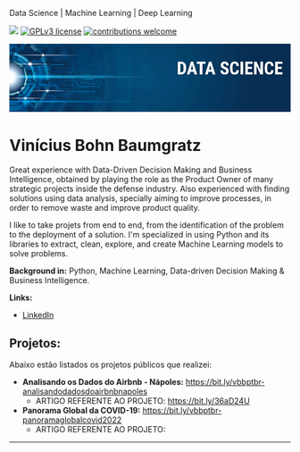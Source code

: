 Data Science | Machine Learning | Deep Learning

[![](https://img.shields.io/badge/python-3.7+-blue.svg)](https://www.python.org/downloads/release/python-365/) [![GPLv3 license](https://img.shields.io/badge/License-GPLv3-blue.svg)](http://perso.crans.org/besson/LICENSE.html) [![contributions welcome](https://img.shields.io/badge/contributions-welcome-brightgreen.svg?style=flat)](https://github.com/carlosfab/data_science/issues)

<p align="center">
  <img src="banner.png" >
</p>

# Vinícius Bohn Baumgratz

Great experience with Data-Driven Decision Making and Business Intelligence, obtained by playing the role as the Product Owner of many strategic projects inside the defense industry. Also experienced with finding solutions using data analysis, specially aiming to improve processes, in order to remove waste and improve product quality.

I like to take projets from end to end, from the identification of the problem to the deployment of a solution. I'm specialized in using Python and its libraries to extract, clean, explore, and create Machine Learning models to solve problems.

**Background in:** Python, Machine Learning, Data-driven Decision Making & Business Intelligence.

**Links:**
* [LinkedIn](https://www.linkedin.com/in/viniciusbohnbaumgratz/)

## Projetos:
Abaixo estão listados os projetos públicos que realizei:

* **Analisando os Dados do Airbnb - Nápoles:** https://bit.ly/vbbptbr-analisandodadosdoairbnbnapoles
  * ARTIGO REFERENTE AO PROJETO: https://bit.ly/36aD24U
* **Panorama Global da COVID-19:** https://bit.ly/vbbptbr-panoramaglobalcovid2022
  * ARTIGO REFERENTE AO PROJETO: 

---


